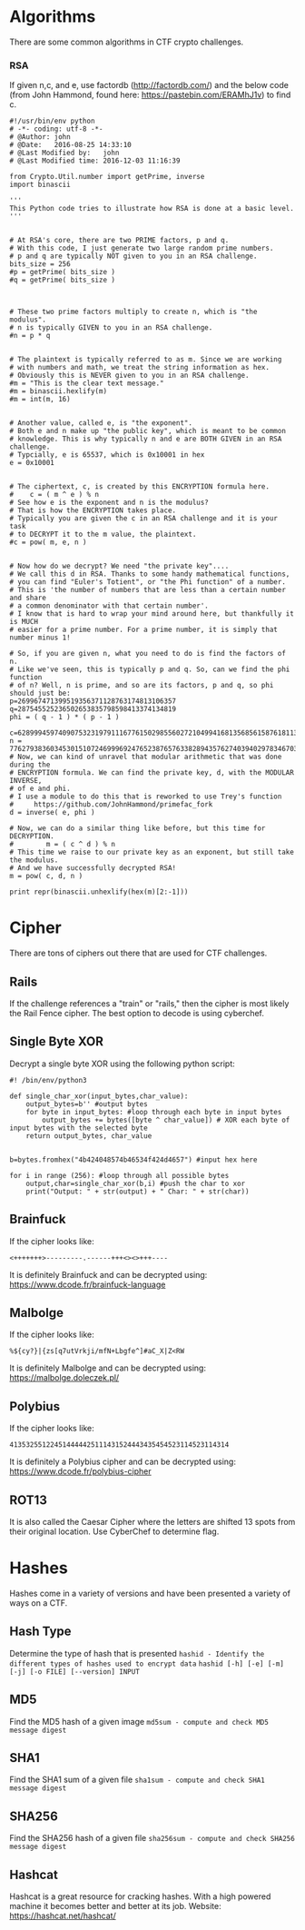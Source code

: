 # Algorithms 
There are some common algorithms in CTF crypto challenges. 

### RSA 
If given n,c, and e, use factordb (http://factordb.com/) and the below code (from John Hammond, found here: https://pastebin.com/ERAMhJ1v) to find c. 
```
#!/usr/bin/env python
# -*- coding: utf-8 -*-
# @Author: john
# @Date:   2016-08-25 14:33:10
# @Last Modified by:   john
# @Last Modified time: 2016-12-03 11:16:39
 
from Crypto.Util.number import getPrime, inverse
import binascii
 
'''
This Python code tries to illustrate how RSA is done at a basic level.
'''
 
 
# At RSA's core, there are two PRIME factors, p and q.
# With this code, I just generate two large random prime numbers.
# p and q are typically NOT given to you in an RSA challenge.
bits_size = 256
#p = getPrime( bits_size )
#q = getPrime( bits_size )

 
 
# These two prime factors multiply to create n, which is "the modulus".
# n is typically GIVEN to you in an RSA challenge.
#n = p * q
 
 
# The plaintext is typically referred to as m. Since we are working
# with numbers and math, we treat the string information as hex.
# Obviously this is NEVER given to you in an RSA challenge.
#m = "This is the clear text message."
#m = binascii.hexlify(m)
#m = int(m, 16)
 
 
# Another value, called e, is "the exponent".
# Both e and n make up "the public key", which is meant to be common
# knowledge. This is why typically n and e are BOTH GIVEN in an RSA challenge.
# Typcially, e is 65537, which is 0x10001 in hex
e = 0x10001
 
 
# The ciphertext, c, is created by this ENCRYPTION formula here.
#    c = ( m ^ e ) % n
# See how e is the exponent and n is the modulus?
# That is how the ENCRYPTION takes place.
# Typically you are given the c in an RSA challenge and it is your task
# to DECRYPT it to the m value, the plaintext.
#c = pow( m, e, n )
 
 
# Now how do we decrypt? We need "the private key"....
# We call this d in RSA. Thanks to some handy mathematical functions,
# you can find "Euler's Totient", or "the Phi function" of a number.
# This is 'the number of numbers that are less than a certain number and share
# a common denominator with that certain number'.
# I know that is hard to wrap your mind around here, but thankfully it is MUCH
# easier for a prime number. For a prime number, it is simply that number minus 1!
 
# So, if you are given n, what you need to do is find the factors of n.
# Like we've seen, this is typically p and q. So, can we find the phi function
# of n? Well, n is prime, and so are its factors, p and q, so phi should just be:
p=269967471399519356371128763174813106357
q=287545525236502653835798598413374134819
phi = ( q - 1 ) * ( p - 1 )
 
c=62899945974090753231979111677615029855602721049941681356856158761811378918268
n = 77627938360345301510724699969247652387657633828943576274039402978346703944383
# Now, we can kind of unravel that modular arithmetic that was done during the
# ENCRYPTION formula. We can find the private key, d, with the MODULAR INVERSE,
# of e and phi.  
# I use a module to do this that is reworked to use Trey's function
#     https://github.com/JohnHammond/primefac_fork
d = inverse( e, phi )
 
# Now, we can do a similar thing like before, but this time for DECRYPTION.
#        m = ( c ^ d ) % n
# This time we raise to our private key as an exponent, but still take the modulus.
# And we have successfully decrypted RSA!
m = pow( c, d, n )

print repr(binascii.unhexlify(hex(m)[2:-1]))
```

# Cipher
There are tons of ciphers out there that are used for CTF challenges. 

## Rails
If the challenge references a "train" or "rails," then the cipher is most likely the Rail Fence cipher. The best option to decode is using cyberchef. 

## Single Byte XOR 
Decrypt a single byte XOR using the following python script: 
```
#! /bin/env/python3

def single_char_xor(input_bytes,char_value):
	output_bytes=b'' #output bytes 
	for byte in input_bytes: #loop through each byte in input bytes
		output_bytes += bytes([byte ^ char_value]) # XOR each byte of input bytes with the selected byte
	return output_bytes, char_value
	

b=bytes.fromhex("4b424048574b46534f424d4657") #input hex here

for i in range (256): #loop through all possible bytes 
	output,char=single_char_xor(b,i) #push the char to xor 
	print("Output: " + str(output) + " Char: " + str(char))
```

## Brainfuck
If the cipher looks like: 
```
<+++++++>---------.------+++<><>+++----
```
It is definitely Brainfuck and can be decrypted using: https://www.dcode.fr/brainfuck-language

## Malbolge
If the cipher looks like: 
```
%${cy?}|{zs[q7utVrkji/mfN+Lbgfe^]#aC_X|Z<RW
```
It is definitely Malbolge and can be decrypted using: https://malbolge.doleczek.pl/

## Polybius 
If the cipher looks like: 
```
413532551224514444425111431524443435454523114523114314
```
It is definitely a Polybius cipher and can be decrypted using: https://www.dcode.fr/polybius-cipher

## ROT13
It is also called the Caesar Cipher where the letters are shifted 13 spots from their original location. Use CyberChef to determine flag. 

# Hashes 
Hashes come in a variety of versions and have been presented a variety of ways on a CTF. 

## Hash Type 
Determine the type of hash that is presented 
```hashid - Identify the different types of hashes used to encrypt data```
```hashid [-h] [-e] [-m] [-j] [-o FILE] [--version] INPUT```

## MD5 
Find the MD5 hash of a given image 
```md5sum - compute and check MD5 message digest```

## SHA1
Find the SHA1 sum of a given file 
```sha1sum - compute and check SHA1 message digest```

## SHA256
Find the SHA256 hash of a given file 
```sha256sum - compute and check SHA256 message digest```

## Hashcat
Hashcat is a great resource for cracking hashes. With a high powered machine it becomes better and better at its job. Website: https://hashcat.net/hashcat/
